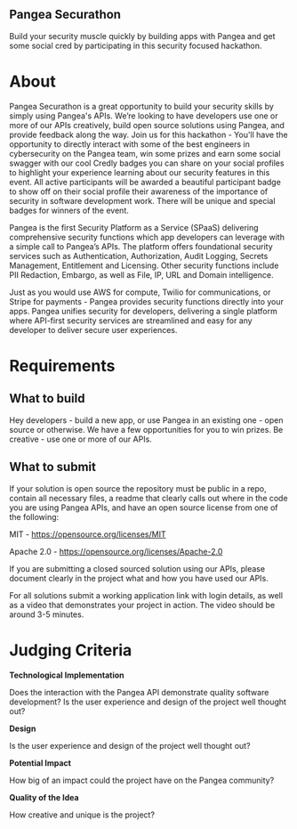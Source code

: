 ## Pangea Securathon

Build your security muscle quickly by building apps with Pangea and get some social cred by participating in this security focused hackathon.

# About
Pangea Securathon is a great opportunity to build your security skills by simply using Pangea's APIs. We’re looking to have developers use one or more of our APIs creatively, build open source solutions using Pangea, and provide feedback along the way. Join us for this hackathon - You'll have the opportunity to directly interact with some of the best engineers in cybersecurity on the Pangea team, win some prizes and earn some social swagger with our cool Credly badges you can share on your social profiles to highlight your experience learning about our security features in this event. All active participants will be awarded a beautiful participant badge to show off on their social profile their awareness of the importance of security in software development work. There will be unique and special badges for winners of the event.

Pangea is the first Security Platform as a Service (SPaaS) delivering comprehensive security functions which app developers can leverage with a simple call to Pangea’s APIs. The platform offers foundational security services such as Authentication, Authorization, Audit Logging, Secrets Management, Entitlement and Licensing. Other security functions include PII Redaction, Embargo, as well as File, IP, URL and Domain intelligence.

Just as you would use AWS for compute, Twilio for communications, or Stripe for payments - Pangea provides security functions directly into your apps. Pangea unifies security for developers, delivering a single platform where API-first security services are streamlined and easy for any developer to deliver secure user experiences.

# Requirements

## What to build

Hey developers - build a new app, or use Pangea in an existing one - open source or otherwise. We have a few opportunities for you to win prizes. Be creative - use one or more of our APIs. 

## What to submit

If your solution is open source the repository must be public in a repo, contain all necessary files, a readme that clearly calls out where in the code you are using Pangea APIs, and have an open source license from one of the following:

MIT - https://opensource.org/licenses/MIT 

Apache 2.0 - https://opensource.org/licenses/Apache-2.0

If you are submitting a closed sourced solution using our APIs, please document clearly in the project what and how you have used our APIs.

For all solutions submit a working application link with login details, as well as a video that demonstrates your project in action. The video should be around 3-5 minutes.


# Judging Criteria

**Technological Implementation**

Does the interaction with the Pangea API demonstrate quality software development? Is the user experience and design of the project well thought out?

**Design**

Is the user experience and design of the project well thought out?

**Potential Impact**

How big of an impact could the project have on the Pangea community?

**Quality of the Idea**

How creative and unique is the project?
